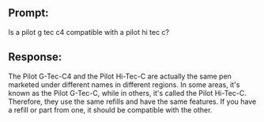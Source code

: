## Prompt:
Is a pilot g tec c4 compatible with a pilot hi tec c?

## Response:
The Pilot G-Tec-C4 and the Pilot Hi-Tec-C are actually the same pen marketed under different names in different regions. In some areas, it's known as the Pilot G-Tec-C, while in others, it's called the Pilot Hi-Tec-C. Therefore, they use the same refills and have the same features. If you have a refill or part from one, it should be compatible with the other.

